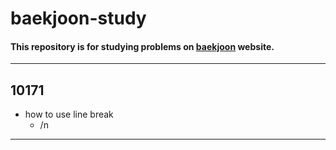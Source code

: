 # baekjoon-study
#### This repository is for studying problems on [baekjoon](https://www.acmicpc.net/) website.
***
## 10171
* how to use line break
    + /n
***